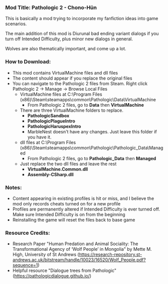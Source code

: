 ### Mod Title: Pathologic 2 - Chono-Hün

This is basically a mod trying to incorporate my fanfiction ideas into game scenarios.

The main addition of this mod is Diurunal bad ending variant dialogs if you turn off Intended Difficulty, plus minor new dialogs in general. 

Wolves are also thematically important, and come up a lot.

### How to Download:
* This mod contains VirtualMachine files and dll files
* The content should appear if you replace the original files
* You can navigate to the Pathologic 2 files from Steam. Right click Pathologic 2 -> Manage -> Browse Local Files
  * VirtualMachine files at C:\Program Files (x86)\Steam\steamapps\common\Pathologic\Data\VirtualMachine
    *  From Pathologic 2 files, go to **Data** then **VirtualMachine**
  * There are three VirtualMachine folders to replace.
    * **PathologicSandbox**
    * **PathologicPlagueIntro**
    * **PathologicHaruspexIntro**
    * MarbleNest doesn't have any changes. Just leave this folder if you have it.
  * dll files at C:\Program Files (x86)\Steam\steamapps\common\Pathologic\Pathologic_Data\Managed
    * From Pathologic 2 files, go to **Pathologic_Data** then **Managed**
  * Just replace the two dll files and leave the rest
    * **VirtualMachine.Common.dll**
    * **Assembly-CSharp.dll**
### Notes:
* Content appearing in existing profiles is hit or miss, and I believe the mod only records cheats turned on for a new profile
* Profiles are permanently altered if Intended Difficulty is ever turned off. Make sure Intended Difficulty is on from the beginning
* Reinstalling the game will reset the files back to base game


### Resource Credits:
* Research Paper "Human Predation and Animal Sociality: The Transformational Agency of ‘Wolf People’ in Mongolia" by Mette M. High, University of St Andrews
(https://research-repository.st-andrews.ac.uk/bitstream/handle/10023/16520/Wolf_People.pdf?sequence=1)
* Helpful resource "Dialogue trees from Pathologic" (https://pathologicdialogue.github.io/)
